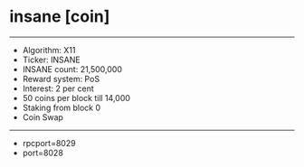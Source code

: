 # insane [coin] #

----

- Algorithm: X11
- Ticker: INSANE 
- INSANE count: 21,500,000
- Reward system: PoS
- Interest: 2 per cent
- 50 coins per block till 14,000
- Staking from block 0
- Coin Swap

----

- rpcport=8029
- port=8028







